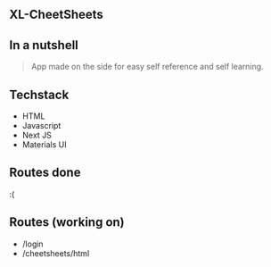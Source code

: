 ## XL-CheetSheets

## In a nutshell

> App made on the side for easy self reference and self learning.

## Techstack

- HTML
- Javascript
- Next JS
- Materials UI

## Routes done

:(

## Routes (working on)

- /login
- /cheetsheets/html

